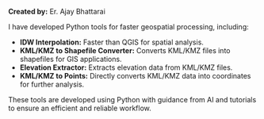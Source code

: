 <p><strong>Created by:</strong> Er. Ajay Bhattarai</p>

<p>I have developed Python tools for faster geospatial processing, including:</p>
<ul>
  <li><strong>IDW Interpolation:</strong> Faster than QGIS for spatial analysis.</li>
  <li><strong>KML/KMZ to Shapefile Converter:</strong> Converts KML/KMZ files into shapefiles for GIS applications.</li>
  <li><strong>Elevation Extractor:</strong> Extracts elevation data from KML/KMZ files.</li>
  <li><strong>KML/KMZ to Points:</strong> Directly converts KML/KMZ data into coordinates for further analysis.</li>
</ul>

<p>These tools are developed using Python with guidance from AI and tutorials to ensure an efficient and reliable workflow.</p>
